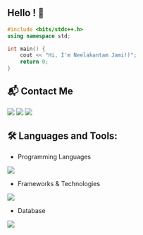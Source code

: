 ## Hello ! 👋

```cpp
#include <bits/stdc++.h>
using namespace std;

int main() {
    cout << "Hi, I'm Neelakantam Jami!)";
    return 0;
}
```

<h2 align="left">📬 Contact Me</h3>

<p align="left">
  <a href="mailto:your.neelakantamjami24@gmail.com" style="text-decoration:none" target="_blank">
    <img src="https://skillicons.dev/icons?i=gmail" />
  </a>
  <a href="https://www.linkedin.com/in/neelakantam-naidu-jami/" style="text-decoration:none" target="_blank">
    <img src="https://skillicons.dev/icons?i=linkedin" />
  </a>
  <a href="https://www.instagram.com/" style="text-decoration:none" target="_blank">
    <img src="https://skillicons.dev/icons?i=instagram" />
  </a>
</p>



<h2 align="left"> 🛠 Languages and Tools:</h2>

- Programming Languages
<p align="left">
  <a>
    <img src="https://skillicons.dev/icons?i=c,cpp,javascript,java,python,mysql" />
  </a>
</p>

- Frameworks & Technologies
<p align="left">
  <a>
    <img src="https://skillicons.dev/icons?i=html,css,javascript,react,bootstrap,tailwind,redux,nodejs,express,firebase,postman,git,github,vscode" />
  </a>
</p>

- Database
<p align="left">
  <a>
    <img src="https://skillicons.dev/icons?i=mongodb,mysql" />
  </a>
</p>


<!--
**Neelakantam-Jami/Neelakantam-Jami** is a ✨ _special_ ✨ repository because its `README.md` (this file) appears on your GitHub profile.

Here are some ideas to get you started:

- 🔭 I’m currently working on ...
- 🌱 I’m currently learning ...
- 👯 I’m looking to collaborate on ...
- 🤔 I’m looking for help with ...
- 💬 Ask me about ...
- 📫 How to reach me: ...
- 😄 Pronouns: ...
- ⚡ Fun fact: ...
-->
